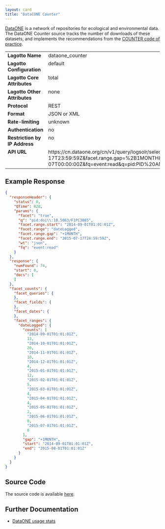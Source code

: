 ```yaml
---
layout: card
title: "DataCONE Counter"
---
```


[DataONE](http://www.dataone.org) is a network of repositories for ecological and environmental data. The DataONE Counter source tracks the number of downloads of these datasets, and implements the recommendations from the [COUNTER code of practice](http://www.projectcounter.org/r4/APPD.pdf).

<table width=100% border="0" cellspacing="0" cellpadding="0">
<tbody>
<tr>
<td valign="top" width=30%><strong>Lagotto Name</strong></td>
<td valign="top" width=70%>dataone_counter</td>
</tr>
<tr>
<td valign="top" width=20%><strong>Lagotto Configuration</strong></td>
<td valign="top" width=80%>default</td>
</tr>
<tr>
<td valign="top" width=20%><strong>Lagotto Core Attributes</strong></td>
<td valign="top" width=80%>total</td>
</tr>
<td valign="top" width=20%><strong>Lagotto Other Attributes</strong></td>
<td valign="top" width=80%>none</td>
</tr>
<tr>
<td valign="top" width=30%><strong>Protocol</strong></td>
<td valign="top" width=70%>REST</td>
</tr>
<tr>
<td valign="top" width=30%><strong>Format</strong></td>
<td valign="top" width=70%>JSON or XML</td>
</tr>
<tr>
<td valign="top" width=20%><strong>Rate-limiting</strong></td>
<td valign="top" width=80%>unknown</td>
</tr>
<tr>
<td valign="top" width=20%><strong>Authentication</strong></td>
<td valign="top" width=80%>no</td>
</tr>
<tr>
<td valign="top" width=20%><strong>Restriction by IP Address</strong></td>
<td valign="top" width=80%>no</td>
</tr>
<tr>
<td valign="top" width=20%><strong>API URL</strong></td>
<td valign="top" width=80%>https://cn.dataone.org/cn/v1/query/logsolr/select?facet=true&facet.range=dateLogged&facet.range.end=2015-07-17T23:59:59Z&facet.range.gap=%2B1MONTH&facet.range.start=2011-07-07T00:00:00Z&fq=event:read&q=pid:PID%20AND%20isRepeatVisit:false%20AND%20inFullRobotList:false&wt=json</td>
</tr>
</tbody>
</table>

## Example Response

```json
{
  "responseHeader": {
    "status": 0,
    "QTime": 828,
    "params": {
      "facet": "true",
      "q": "pid:doi\\:10.5063/F1PC3085",
      "facet.range.start": "2014-09-01T01:01:01Z",
      "facet.range": "dateLogged",
      "facet.range.gap": "+1MONTH",
      "facet.range.end": "2015-07-17T24:59:59Z",
      "wt": "json",
      "fq": "event:read"
    }
  },
  "response": {
    "numFound": 74,
    "start": 0,
    "docs": [
    ]
  },
  "facet_counts": {
    "facet_queries": {
    },
    "facet_fields": {
    },
    "facet_dates": {
    },
    "facet_ranges": {
      "dateLogged": {
        "counts": [
          "2014-09-01T01:01:01Z",
          13,
          "2014-10-01T01:01:01Z",
          20,
          "2014-11-01T01:01:01Z",
          10,
          "2014-12-01T01:01:01Z",
          4,
          "2015-01-01T01:01:01Z",
          12,
          "2015-02-01T01:01:01Z",
          5,
          "2015-03-01T01:01:01Z",
          4,
          "2015-04-01T01:01:01Z",
          4,
          "2015-05-01T01:01:01Z",
          2,
          "2015-06-01T01:01:01Z",
          0,
          "2015-07-01T01:01:01Z",
          0
        ],
        "gap": "+1MONTH",
        "start": "2014-09-01T01:01:01Z",
        "end": "2015-08-01T01:01:01Z"
      }
    }
  }
}
```

## Source Code
The source code is available [here](https://github.com/lagotto/lagotto/blob/master/app/models/sources/dataone_counter.rb).

## Further Documentation
* [DataONE usage stats](http://mdc.lagotto.io/dataone-usage-stats/)
